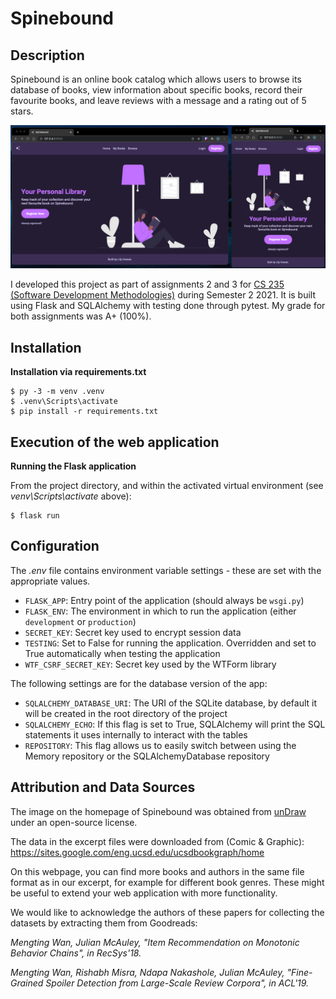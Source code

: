 # Spinebound

## Description

Spinebound is an online book catalog which allows users to browse its database of books, view information about specific books, record their favourite books, and leave reviews with a message and a rating out of 5 stars.

![Spinebound](image.png)

I developed this project as part of assignments 2 and 3 for [CS 235 (Software Development Methodologies)](https://courseoutline.auckland.ac.nz/dco/course/COMPSCI/235/1215) during Semester 2 2021. It is built using Flask and SQLAlchemy with testing done through pytest. My grade for both assignments was A+ (100%).

## Installation

**Installation via requirements.txt**

```shell
$ py -3 -m venv .venv
$ .venv\Scripts\activate
$ pip install -r requirements.txt
```

## Execution of the web application

**Running the Flask application**

From the project directory, and within the activated virtual environment (see _venv\Scripts\activate_ above):

```shell
$ flask run
```

## Configuration

The _.env_ file contains environment variable settings - these are set with the appropriate values.

- `FLASK_APP`: Entry point of the application (should always be `wsgi.py`)
- `FLASK_ENV`: The environment in which to run the application (either `development` or `production`)
- `SECRET_KEY`: Secret key used to encrypt session data
- `TESTING`: Set to False for running the application. Overridden and set to True automatically when testing the application
- `WTF_CSRF_SECRET_KEY`: Secret key used by the WTForm library

The following settings are for the database version of the app:

- `SQLALCHEMY_DATABASE_URI`: The URI of the SQLite database, by default it will be created in the root directory of the project
- `SQLALCHEMY_ECHO`: If this flag is set to True, SQLAlchemy will print the SQL statements it uses internally to interact with the tables
- `REPOSITORY`: This flag allows us to easily switch between using the Memory repository or the SQLAlchemyDatabase repository

## Attribution and Data Sources

The image on the homepage of Spinebound was obtained from [unDraw](https://undraw.co/) under an open-source license.

The data in the excerpt files were downloaded from (Comic & Graphic):
https://sites.google.com/eng.ucsd.edu/ucsdbookgraph/home

On this webpage, you can find more books and authors in the same file format as in our excerpt, for example for different book genres.
These might be useful to extend your web application with more functionality.

We would like to acknowledge the authors of these papers for collecting the datasets by extracting them from Goodreads:

_Mengting Wan, Julian McAuley, "Item Recommendation on Monotonic Behavior Chains", in RecSys'18._

_Mengting Wan, Rishabh Misra, Ndapa Nakashole, Julian McAuley, "Fine-Grained Spoiler Detection from Large-Scale Review Corpora", in ACL'19._
